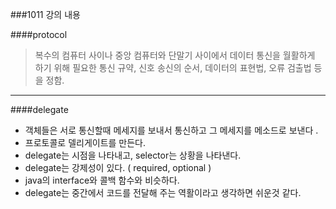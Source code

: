 ###1011 강의 내용

####protocol

>복수의 컴퓨터 사이나 중앙 컴퓨터와 단말기 사이에서 데이터 통신을 월활하게 하기 위해 필요한 통신 규약, 신호 송신의 순서, 데이터의 표현법, 오류 검출법 등을 정함.

---------------

####delegate

- 객체들은 서로 통신할때 메세지를 보내서 통신하고 그 메세지를 메소드로 보낸다 .
- 프로토콜로 델리게이트를 만든다.
- delegate는 시점을 나타내고, selector는 상황을 나타낸다.
- delegate는 강제성이 있다. ( required, optional )
- java의 interface와 콜백 함수와 비슷하다.
- delegate는 중간에서 코드를 전달해 주는 역활이라고 생각하면 쉬운것 같다.
